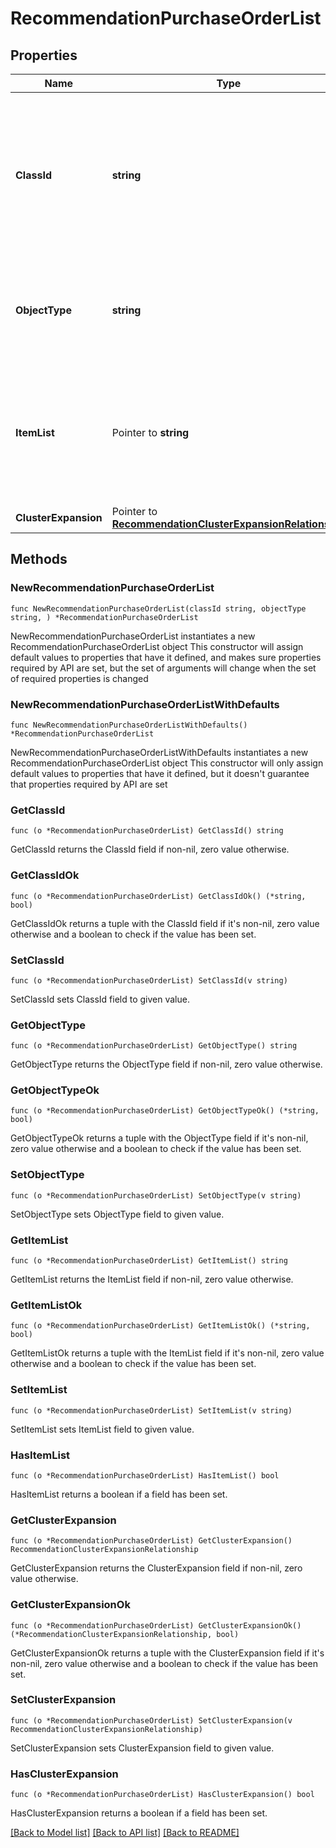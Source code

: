# RecommendationPurchaseOrderList

## Properties

Name | Type | Description | Notes
------------ | ------------- | ------------- | -------------
**ClassId** | **string** | The fully-qualified name of the instantiated, concrete type. This property is used as a discriminator to identify the type of the payload when marshaling and unmarshaling data. | [default to "recommendation.PurchaseOrderList"]
**ObjectType** | **string** | The fully-qualified name of the instantiated, concrete type. The value should be the same as the &#39;ClassId&#39; property. | [default to "recommendation.PurchaseOrderList"]
**ItemList** | Pointer to **string** | The comma seperated list of items for the current recommendation. This can be used to generate an estimate by uploading it to Cisco Commerce Workspace. | [optional] [readonly] 
**ClusterExpansion** | Pointer to [**RecommendationClusterExpansionRelationship**](RecommendationClusterExpansionRelationship.md) |  | [optional] 

## Methods

### NewRecommendationPurchaseOrderList

`func NewRecommendationPurchaseOrderList(classId string, objectType string, ) *RecommendationPurchaseOrderList`

NewRecommendationPurchaseOrderList instantiates a new RecommendationPurchaseOrderList object
This constructor will assign default values to properties that have it defined,
and makes sure properties required by API are set, but the set of arguments
will change when the set of required properties is changed

### NewRecommendationPurchaseOrderListWithDefaults

`func NewRecommendationPurchaseOrderListWithDefaults() *RecommendationPurchaseOrderList`

NewRecommendationPurchaseOrderListWithDefaults instantiates a new RecommendationPurchaseOrderList object
This constructor will only assign default values to properties that have it defined,
but it doesn't guarantee that properties required by API are set

### GetClassId

`func (o *RecommendationPurchaseOrderList) GetClassId() string`

GetClassId returns the ClassId field if non-nil, zero value otherwise.

### GetClassIdOk

`func (o *RecommendationPurchaseOrderList) GetClassIdOk() (*string, bool)`

GetClassIdOk returns a tuple with the ClassId field if it's non-nil, zero value otherwise
and a boolean to check if the value has been set.

### SetClassId

`func (o *RecommendationPurchaseOrderList) SetClassId(v string)`

SetClassId sets ClassId field to given value.


### GetObjectType

`func (o *RecommendationPurchaseOrderList) GetObjectType() string`

GetObjectType returns the ObjectType field if non-nil, zero value otherwise.

### GetObjectTypeOk

`func (o *RecommendationPurchaseOrderList) GetObjectTypeOk() (*string, bool)`

GetObjectTypeOk returns a tuple with the ObjectType field if it's non-nil, zero value otherwise
and a boolean to check if the value has been set.

### SetObjectType

`func (o *RecommendationPurchaseOrderList) SetObjectType(v string)`

SetObjectType sets ObjectType field to given value.


### GetItemList

`func (o *RecommendationPurchaseOrderList) GetItemList() string`

GetItemList returns the ItemList field if non-nil, zero value otherwise.

### GetItemListOk

`func (o *RecommendationPurchaseOrderList) GetItemListOk() (*string, bool)`

GetItemListOk returns a tuple with the ItemList field if it's non-nil, zero value otherwise
and a boolean to check if the value has been set.

### SetItemList

`func (o *RecommendationPurchaseOrderList) SetItemList(v string)`

SetItemList sets ItemList field to given value.

### HasItemList

`func (o *RecommendationPurchaseOrderList) HasItemList() bool`

HasItemList returns a boolean if a field has been set.

### GetClusterExpansion

`func (o *RecommendationPurchaseOrderList) GetClusterExpansion() RecommendationClusterExpansionRelationship`

GetClusterExpansion returns the ClusterExpansion field if non-nil, zero value otherwise.

### GetClusterExpansionOk

`func (o *RecommendationPurchaseOrderList) GetClusterExpansionOk() (*RecommendationClusterExpansionRelationship, bool)`

GetClusterExpansionOk returns a tuple with the ClusterExpansion field if it's non-nil, zero value otherwise
and a boolean to check if the value has been set.

### SetClusterExpansion

`func (o *RecommendationPurchaseOrderList) SetClusterExpansion(v RecommendationClusterExpansionRelationship)`

SetClusterExpansion sets ClusterExpansion field to given value.

### HasClusterExpansion

`func (o *RecommendationPurchaseOrderList) HasClusterExpansion() bool`

HasClusterExpansion returns a boolean if a field has been set.


[[Back to Model list]](../README.md#documentation-for-models) [[Back to API list]](../README.md#documentation-for-api-endpoints) [[Back to README]](../README.md)


